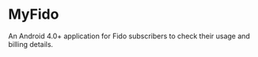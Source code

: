 MyFido
======

An Android 4.0+ application for Fido subscribers to check their usage and billing details.